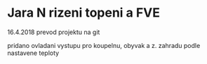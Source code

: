 # Jara N rizeni topeni a FVE

16.4.2018 prevod projektu na git 

pridano  ovladani vystupu pro koupelnu, obyvak a z. zahradu podle nastavene teploty
